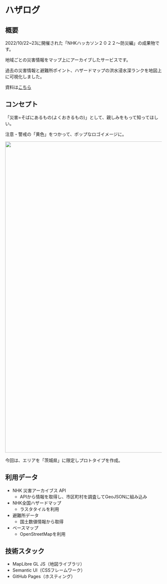 # ハザログ
## 概要
2022/10/22~23に開催された「NHKハッカソン２０２２～防災編」の成果物です。

地域ごとの災害情報をマップ上にアーカイブしたサービスです。

過去の災害情報と避難所ポイント、ハザードマップの洪水浸水深ランクを地図上に可視化しました。

資料は[こちら](https://drive.google.com/drive/folders/1uXpqR4i4NUYQsi-kHH3t5DeB8jN4T4cB)

## コンセプト
「災害=そばにあるもの(よくおきるもの)」として、親しみをもって知ってほしい。

注意・警戒の「黄色」をつかって、ポップなロゴイメージに。

<img src="https://github.com/hinamei/past-disaster-map/blob/main/data/logo.png?raw=true" id="logo" width="1000px">

今回は、エリアを「茨城県」に限定しプロトタイプを作成。

## 利用データ
- NHK 災害アーカイブス API
    - APIから情報を取得し、市区町村を調査してGeoJSONに組み込み
- NHK全国ハザードマップ
    - ラスタタイルを利用
- 避難所データ
    - 国土数値情報から取得
- ベースマップ
    - OpenStreetMapを利用

## 技術スタック
- MapLibre GL JS（地図ライブラリ）
- Semantic UI（CSSフレームワーク）
- GitHub Pages（ホスティング）